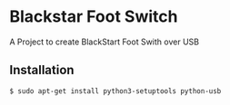 # Blackstar Foot Switch
A Project to create BlackStart Foot Swith over USB


## Installation

```sh
$ sudo apt-get install python3-setuptools python-usb
```